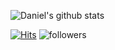 



![Daniel's github stats](https://github-readme-stats.vercel.app/api?username=Danielkim3&show_icons=true&theme=radical)

  

  
<!-- ### 🌱 I’m currently start learning Python -->
 
[![Hits](https://hits.seeyoufarm.com/api/count/incr/badge.svg?url=https%3A%2F%2Fgithub.com%2Fdanielkim3%2Fhit-counter&count_bg=%2379C83D&title_bg=%23C72FE7&icon=&icon_color=%23E7E7E7&title=hits&edge_flat=false)](https://hits.seeyoufarm.com)
![followers](https://img.shields.io/github/followers/danielkim3?style=social)  
</div>


<!--
**DanielKim3/Danielkim3** is a ✨ _special_ ✨ repository because its `README.md` (this file) appears on your GitHub profile.

Here are some ideas to get you started:
- 🔭 I’m currently working on Samsung Electronics as a member of IBM
- 🌱 I’m currently learning Python
  

- 🔭 I’m currently working on ...
- 🌱 I’m currently learning ...
- 👯 I’m looking to collaborate on ...
- 🤔 I’m looking for help with ...
- 💬 Ask me about ...
- 📫 How to reach me: ...
- 😄 Pronouns: ...
- ⚡ Fun fact: ...
-->
